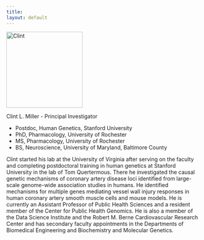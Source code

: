 ```yaml
---
title: 
layout: default
---
```


<img src="http://clintmil.github.io/millerlab/images/clintphoto.jpg" alt="Clint" width="200" height="200">

Clint L. Miller - Principal Investigator

- Postdoc, Human Genetics, Stanford University 
- PhD, Pharmacology, University of Rochester
- MS, Pharmacology, University of Rochester
- BS, Neuroscience, University of Maryland, Baltimore County 

Clint started his lab at the University of Virginia after serving on the faculty and completing postdoctoral training in human genetics at Stanford University in the lab of Tom Quertermous. There he investigated the causal genetic mechanisms of coronary artery disease loci identified from large-scale genome-wide association studies in humans. He identified mechanisms for multiple genes mediating vessel wall injury responses in human coronary artery smooth muscle cells and mouse models. He is currently an Assistant Professor of Public Health Sciences and a resident member of the Center for Public Health Genomics. He is also a member of the Data Science Institute and the Robert M. Berne Cardiovascular Research Center and has secondary faculty appointments in the Departments of Biomedical Engineering and Biochemistry and Molecular Genetics.

